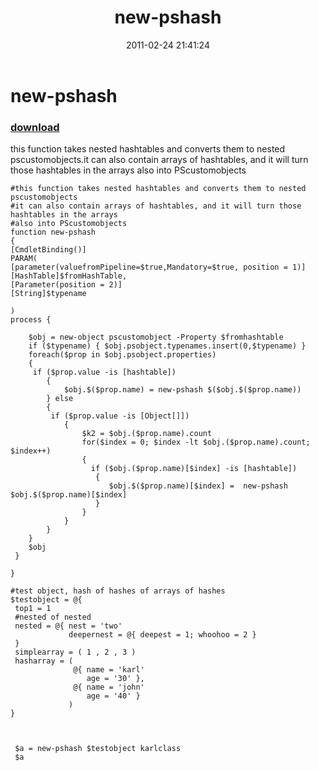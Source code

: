 ﻿---
pid:            2522
poster:         karl prosser
title:          new-pshash
date:           2011-02-24 21:41:24
format:         posh
parent:         0
parent:         0

---

# new-pshash

### [download](2522.ps1)

this function takes nested hashtables and converts them to nested pscustomobjects.it can also contain arrays of hashtables, and it will turn those hashtables in the arrays also into PScustomobjects

```posh
#this function takes nested hashtables and converts them to nested pscustomobjects
#it can also contain arrays of hashtables, and it will turn those hashtables in the arrays
#also into PScustomobjects
function new-pshash 
{
[CmdletBinding()]
PARAM(
[parameter(valuefromPipeline=$true,Mandatory=$true, position = 1)]
[HashTable]$fromHashTable,
[Parameter(position = 2)]
[String]$typename

)
process { 
    
    $obj = new-object pscustomobject -Property $fromhashtable
    if ($typename) { $obj.psobject.typenames.insert(0,$typename) } 
    foreach($prop in $obj.psobject.properties)
    {
     if ($prop.value -is [hashtable])
        {            
            $obj.$($prop.name) = new-pshash $($obj.$($prop.name))            
        } else
        {                  
         if ($prop.value -is [Object[]])
            {                
                $k2 = $obj.($prop.name).count
                for($index = 0; $index -lt $obj.($prop.name).count; $index++)
                {                                                    
                  if ($obj.($prop.name)[$index] -is [hashtable])
                   {         
                      $obj.$($prop.name)[$index] =  new-pshash $obj.$($prop.name)[$index]                                              
                   }                
                }
            }
        }       
    }
    $obj
 }

}

#test object, hash of hashes of arrays of hashes
$testobject = @{
 top1 = 1
 #nested of nested
 nested = @{ nest = 'two'
             deepernest = @{ deepest = 1; whoohoo = 2 }
 }
 simplearray = ( 1 , 2 , 3 )
 hasharray = (
              @{ name = 'karl'
                 age = '30' },
              @{ name = 'john'
                 age = '40' }
             )
}

 
 
 $a = new-pshash $testobject karlclass
 $a
```
